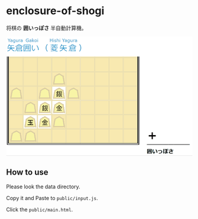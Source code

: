 # enclosure-of-shogi

将棋の **囲いっぽさ** 半自動計算機。  

![Demo](./doc/demo.gif)

## How to use

Please look the data directory.  

Copy it and Paste to `public/input.js`.

Click the `public/main.html`.
